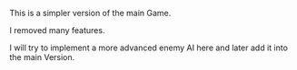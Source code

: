 This is a simpler version of the main Game. 

I removed many features.

I will try to implement a more advanced enemy AI here and later add it into the main Version.
